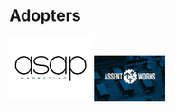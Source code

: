 # Adopters


<img src="imgs/logos/asap-logo.png" style="background-color: white; width: 25%; padding: 36px 10px" />
<img src="imgs/logos/assent-works.jpg" style="width: 25%;" />


